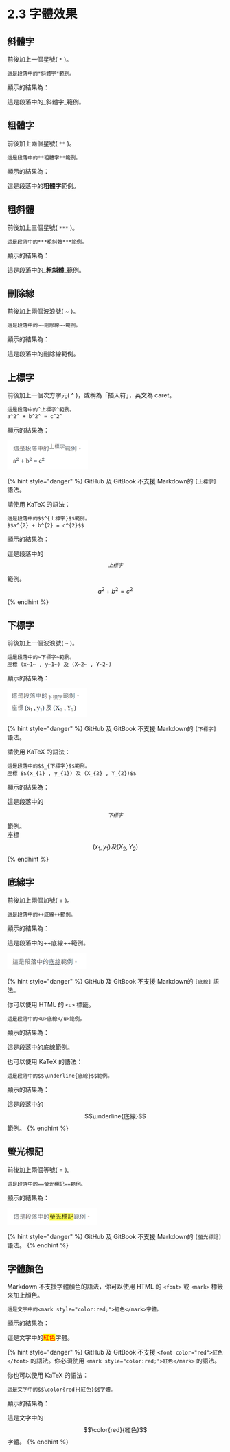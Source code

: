 # 2.3 字體效果
## 斜體字

前後加上一個星號( `*` )。

```
這是段落中的*斜體字*範例。
```

顯示的結果為：

這是段落中的_斜體字_範例。

## 粗體字

前後加上兩個星號( `**` )。

```
這是段落中的**粗體字**範例。
```

顯示的結果為：

這是段落中的**粗體字**範例。

## 粗斜體

前後加上三個星號( `***` )。

```
這是段落中的***粗斜體***範例。
```

顯示的結果為：

這是段落中的_**粗斜體**_範例。

## 刪除線

前後加上兩個波浪號( \~ )。

```
這是段落中的~~刪除線~~範例。
```

顯示的結果為：

這是段落中的~~刪除線~~範例。

## 上標字

前後加上一個次方字元( ^ )，或稱為「插入符」，英文為 caret。

```
這是段落中的^上標字^範例。    
a^2^ + b^2^ = c^2^
```

顯示的結果為：

<img src="../.gitbook/assets/sup-1.png" alt="">

{% hint style="danger" %}
GitHub 及 GitBook 不支援 Markdown的 `[上標字]` 語法。

請使用 KaTeX 的語法：

```
這是段落中的$$^{上標字}$$範例。  
$$a^{2} + b^{2} = c^{2}$$
```

顯示的結果為：

這是段落中的$$^{上標字}$$範例。  
$$a^{2} + b^{2} = c^{2}$$
{% endhint %}

## 下標字

前後加上一個波浪號( `~` )。

```
這是段落中的~下標字~範例。  
座標 (x~1~ , y~1~) 及 (X~2~ , Y~2~) 
```

顯示的結果為：

<img src="../.gitbook/assets/sub-1.png" alt="">

{% hint style="danger" %}
GitHub 及 GitBook 不支援 Markdown的 `[下標字]` 語法。

請使用 KaTeX 的語法：

```
這是段落中的$$_{下標字}$$範例。  
座標 $$(x_{1} , y_{1}) 及 (X_{2} , Y_{2})$$
```

顯示的結果為：

這是段落中的$$_{下標字}$$範例。  
座標 $$(x_{1} , y_{1}) 及 (X_{2} , Y_{2})$$
{% endhint %}

## 底線字

前後加上兩個加號( + )。

```
這是段落中的++底線++範例。
```

顯示的結果為：

這是段落中的++底線++範例。

<img src="../.gitbook/assets/underline-1.png" alt="">

{% hint style="danger" %}
GitHub 及 GitBook 不支援 Markdown的 `[底線]` 語法。

你可以使用 HTML 的 `<u>` 標籤。

```
這是段落中的<u>底線</u>範例。
```

顯示的結果為：

這是段落中的<u>底線</u>範例。

也可以使用 KaTeX 的語法：

```
這是段落中的$$\underline{底線}$$範例。
```

顯示的結果為：

這是段落中的$$\underline{底線}$$範例。
{% endhint %}

## 螢光標記

前後加上兩個等號( = )。

```
這是段落中的==螢光標記==範例。
```

顯示的結果為：

<img src="../.gitbook/assets/mark-1.png" alt="">

{% hint style="danger" %}
GitHub 及 GitBook 不支援 Markdown的 `[螢光標記]` 語法。
{% endhint %}

## 字體顏色

Markdown 不支援字體顏色的語法，你可以使用 HTML 的 `<font>` 或 `<mark>` 標籤來加上顏色。

```
這是文字中的<mark style="color:red;">紅色</mark>字體。
```

顯示的結果為：

這是文字中的<mark style="color:red;">紅色</mark>字體。

{% hint style="danger" %}
GitHub 及 GitBook 不支援 `<font color="red">紅色</font>` 的語法。你必須使用 `<mark style="color:red;">紅色</mark>` 的語法。

你也可以使用 KaTeX 的語法：

```
這是文字中的$$\color{red}{紅色}$$字體。
```

顯示的結果為：

這是文字中的$$\color{red}{紅色}$$字體。
{% endhint %}
